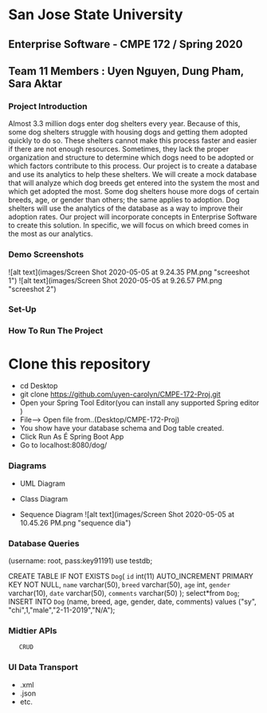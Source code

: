 
# San Jose State University
## Enterprise Software - CMPE 172 / Spring 2020
## Team 11 Members : Uyen Nguyen, Dung Pham, Sara Aktar
### Project Introduction
Almost 3.3 million dogs enter dog shelters every year. Because of this, some dog shelters struggle with housing dogs and getting them adopted quickly to do so. These shelters cannot make this process faster and easier if there are not enough resources. Sometimes, they lack the proper organization and structure to determine which dogs need to be adopted or which factors contribute to this process. Our project is to create a database and use its analytics to help these shelters. We will create a mock database that will analyze which dog breeds get entered into the system the most and which get adopted the most. Some dog shelters house more dogs of certain breeds, age, or gender than others; the same applies to adoption. Dog shelters will use the analytics of the database as a way to improve their adoption rates. Our project will incorporate concepts in Enterprise Software to create this solution. In specific, we will focus on which breed comes in the most as our analytics. 
### Demo Screenshots
![alt text](images/Screen Shot 2020-05-05 at 9.24.35 PM.png "screeshot 1")
![alt text](images/Screen Shot 2020-05-05 at 9.26.57 PM.png "screeshot 2")



### Set-Up
### How To Run The Project
# Clone this repository
- cd Desktop
- git clone https://github.com/uyen-carolyn/CMPE-172-Proj.git
- Open your Spring Tool Editor(you can install any supported Spring editor )
- File--> Open file from..(Desktop/CMPE-172-Proj)
- You show have your database schema and Dog table created.
- Click Run As É Spring Boot App
- Go to localhost:8080/dog/
### Diagrams
* UML Diagram


* Class Diagram
* Sequence Diagram
![alt text](images/Screen Shot 2020-05-05 at 10.45.26 PM.png "sequence dia")



### Database Queries
(username: root, pass:key91191)
use testdb;

CREATE TABLE IF NOT EXISTS `Dog`(
	`id` int(11) AUTO_INCREMENT PRIMARY KEY NOT NULL,
	`name` varchar(50),
      `breed` varchar(50),
      `age` int,
      `gender` varchar(10),
      `date` varchar(50),
      `comments` varchar(50)
    );
    select*from `Dog`;
    INSERT INTO `Dog` (name, breed, age, gender, date, comments) values ("sy", "chi",1,"male","2-11-2019","N/A");
### Midtier APIs
       CRUD
### UI Data Transport
* .xml
* .json
* etc. 
